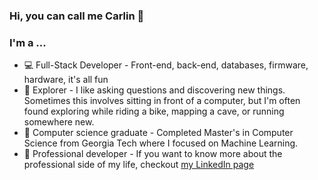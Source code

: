 ### Hi, you can call me Carlin :tada:
### I'm a ...  
- :computer: Full-Stack Developer - Front-end, back-end, databases, firmware, hardware, it's all fun
- :telescope: Explorer - I like asking questions and discovering new things. Sometimes this involves sitting in front of a computer, but I'm often found exploring while riding a bike, mapping a cave, or running somewhere new.
- :school: Computer science graduate - Completed Master's in Computer Science from Georgia Tech where I focused on Machine Learning.
- :tophat: Professional developer - If you want to know more about the professional side of my life, checkout [my LinkedIn page](https://www.linkedin.com/in/carlin-kartchner/)


<!--
**ckartchner/ckartchner** is a ✨ _special_ ✨ repository because its `README.md` (this file) appears on your GitHub profile.

Here are some ideas to get you started:

- 🔭 I’m currently working on ...
- 🌱 I’m currently learning ...
- 👯 I’m looking to collaborate on ...
- 🤔 I’m looking for help with ...
- 💬 Ask me about ...
- 📫 How to reach me: ...
- 😄 Pronouns: ...
- ⚡ Fun fact: ...
-->
